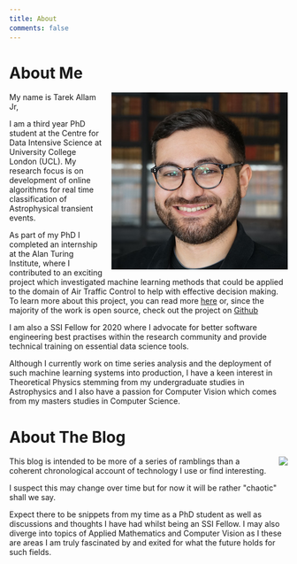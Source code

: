```yaml
---
title: About
comments: false
---
```


# About Me

<img src="/img/profile-pic-smile-square-crop.jpg"
style="float: right;margin: 0px 0px 10px 15px;">

My name is Tarek Allam Jr,

I am a third year PhD student at the Centre for Data Intensive Science at
University College London (UCL). My research focus is on development of online
algorithms for real time classification of Astrophysical transient events.

As part of my PhD I completed an internship at the Alan Turing Institute, where
I contributed to an exciting project which investigated machine learning methods
that could be applied to the domain of Air Traffic Control to help with
effective decision making. To learn more about this project, you can read more
[here](https://www.turing.ac.uk/research/research-projects/decision-making-under-uncertainty-air-traffic-control)
or, since the majority of the work is open source, check out the project on
[Github](https://github.com/alan-turing-institute/simurgh)

I am also a SSI Fellow for 2020 where I advocate for better software engineering
best practises within the research community and provide technical training on
essential data science tools.

Although I currently work on time series analysis and the deployment of such
machine learning systems into production, I have a keen interest in Theoretical
Physics stemming from my undergraduate studies in Astrophysics and I also have a
passion for Computer Vision which comes from my masters studies in Computer Science.

# About The Blog

<img src=" https://imgs.xkcd.com/comics/blogging.png"
style="float: right;margin: 0px 0px 10px 15px;">

This blog is intended to be more of a series of ramblings than a coherent
chronological account of technology I use or find interesting.

I suspect this may change over time but for now it will be rather "chaotic"
shall we say.

Expect there to be snippets from my time as a PhD student as well as discussions
and thoughts I have had whilst being an SSI Fellow. I may also diverge into
topics of Applied Mathematics and Computer Vision as I these are areas I am
truly fascinated by and exited for what the future holds for such fields.
